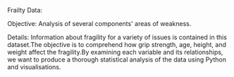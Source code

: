 Frailty Data:

Objective: Analysis of several components' areas of weakness.



Details: Information about fragility for a variety of issues is contained in this dataset.The objective is to comprehend how grip strength, age, height, and weight affect the fragility.By examining each variable and its relationships, we want to produce a thorough statistical analysis of the data using Python and visualisations.
